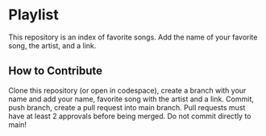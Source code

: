 # Playlist
This repository is an index of favorite songs. Add the name of your favorite song, the artist, and a link.

## How to Contribute
Clone this repository (or open in codespace), create a branch with your name and add your name, favorite song with the artist and a link. Commit, push branch, create a pull request into main branch. Pull requests must have at least 2 approvals before being merged. Do not commit directly to main!
